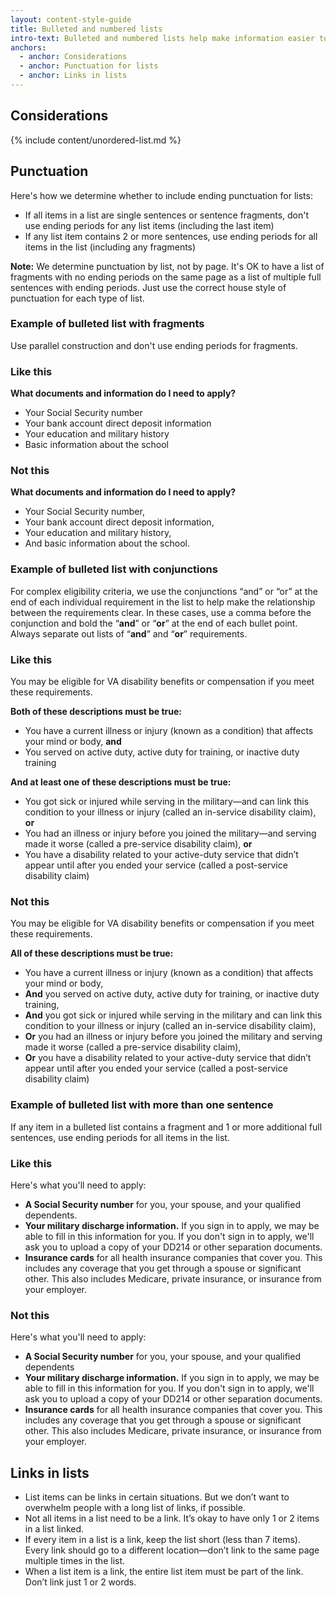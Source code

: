 ```yaml
---
layout: content-style-guide
title: Bulleted and numbered lists
intro-text: Bulleted and numbered lists help make information easier to scan and understand. If a sentence contains more than 3 items or ideas, we recommend breaking the sentence up into a list. These guidelines also apply to content for checkboxes and radio buttons in forms.
anchors:
  - anchor: Considerations
  - anchor: Punctuation for lists
  - anchor: Links in lists
---
```


## Considerations

{% include content/unordered-list.md %}

## Punctuation

Here's how we determine whether to include ending punctuation for lists:

* If all items in a list are single sentences or sentence fragments, don't use ending periods for any list items (including the last item)
* If any list item contains 2 or more sentences, use ending periods for all items in the list (including any fragments)

**Note:** We determine punctuation by list, not by page. It's OK to have a list of fragments with no ending periods on the same page as a list of multiple full sentences with ending periods. Just use the correct house style of punctuation for each type of list.

### Example of bulleted list with fragments

Use parallel construction and don't use ending periods for fragments.

<div class="do-dont">
<div class="do-dont__do">
<h3 class="do-dont__heading">Like this</h3>
<div class="do-dont__content" markdown="1"> 
  
__What documents and information do I need to apply?__

- Your Social Security number
- Your bank account direct deposit information
- Your education and military history
- Basic information about the school
</div>
</div>

<div class="do-dont__dont">
<h3 class="do-dont__heading">Not this</h3>
<div class="do-dont__content" markdown="1">

__What documents and information do I need to apply?__

- Your Social Security number,
- Your bank account direct deposit information,
- Your education and military history,
- And basic information about the school.

</div>
</div>
</div>

### Example of bulleted list with conjunctions

For complex eligibility criteria, we use the conjunctions “and” or “or” at the end of each individual requirement in the list to help make the relationship between the requirements clear. In these cases, use a comma before the conjunction and bold the “**and**” or “**or**” at the end of each bullet point. Always separate out lists of “**and**” and “**or**” requirements.

<div class="do-dont">
<div class="do-dont__do">
<h3 class="do-dont__heading">Like this</h3>
<div class="do-dont__content" markdown="1">
  
You may be eligible for VA disability benefits or compensation if you meet these requirements.

__Both of these descriptions must be true:__

- You have a current illness or injury (known as a condition) that affects your mind or body, **and**
- You served on active duty, active duty for training, or inactive duty training

__And at least one of these descriptions must be true:__

- You got sick or injured while serving in the military—and can link this condition to your illness or injury (called an in-service disability claim), **or**
- You had an illness or injury before you joined the military—and serving made it worse (called a pre-service disability claim), **or**
- You have a disability related to your active-duty service that didn’t appear until after you ended your service (called a post-service disability claim)

</div>
</div>

<div class="do-dont__dont">
<h3 class="do-dont__heading">Not this</h3>
<div class="do-dont__content" markdown="1">

You may be eligible for VA disability benefits or compensation if you meet these requirements.

__All of these descriptions must be true:__

- You have a current illness or injury (known as a condition) that affects your mind or body, 
- **And** you served on active duty, active duty for training, or inactive duty training,
- **And** you got sick or injured while serving in the military and can link this condition to your illness or injury (called an in-service disability claim),
- **Or** you had an illness or injury before you joined the military and serving made it worse (called a pre-service disability claim),
- **Or** you have a disability related to your active-duty service that didn’t appear until after you ended your service (called a post-service disability claim)

</div>
</div>

</div>

### Example of bulleted list with more than one sentence

If any item in a bulleted list contains a fragment and 1 or more additional full sentences, use ending periods for all items in the list. 

<div class="do-dont">
<div class="do-dont__do">
<h3 class="do-dont__heading">Like this</h3>
<div class="do-dont__content" markdown="1">
  
Here's what you'll need to apply:

* **A Social Security number** for you, your spouse, and your qualified dependents. 
* **Your military discharge information.** If you sign in to apply, we may be able to fill in this information for you. If you don't sign in to apply, we'll ask you to upload a copy of your DD214 or other separation documents.
* **Insurance cards** for all health insurance companies that cover you. This includes any coverage that you get through a spouse or significant other. This also includes Medicare, private insurance, or insurance from your employer.

</div>
</div>

<div class="do-dont__dont">
<h3 class="do-dont__heading">Not this</h3>
<div class="do-dont__content" markdown="1">

Here's what you'll need to apply:

- **A Social Security number** for you, your spouse, and your qualified dependents
- **Your military discharge information.** If you sign in to apply, we may be able to fill in this information for you. If you don't sign in to apply, we'll ask you to upload a copy of your DD214 or other separation documents.
- **Insurance cards** for all health insurance companies that cover you. This includes any coverage that you get through a spouse or significant other. This also includes Medicare, private insurance, or insurance from your employer.

</div>
</div>
</div>

## Links in lists

-	List items can be links in certain situations. But we don’t want to overwhelm people with a long list of links, if possible.
-	Not all items in a list need to be a link. It’s okay to have only 1 or 2 items in a list linked.
-	If every item in a list is a link, keep the list short (less than 7 items). Every link should go to a different location—don’t link to the same page multiple times in the list.
-	When a list item is a link, the entire list item must be part of the link. Don’t link just 1 or 2 words.
